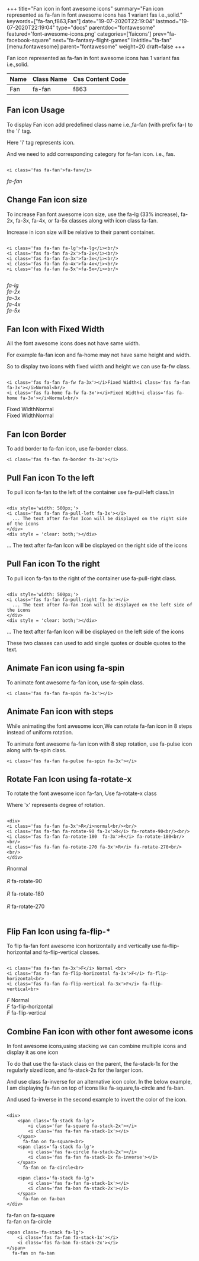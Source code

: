 +++
title="Fan icon in font awesome icons"
summary="Fan icon represented as fa-fan in font awesome icons has 1 variant fas i.e.,solid."
keywords=["fa-fan,f863,Fan"]
date="19-07-2020T22:19:04"
lastmod="19-07-2020T22:19:04"
type="docs"
parentdoc="fontawesome"
featured='font-awesome-icons.png'
categories=['faicons']
prev="fa-facebook-square"
next="fa-fantasy-flight-games"
linktitle="fa-fan"
[menu.fontawesome]
parent="fontawesome"
weight=20
draft=false
+++


Fan icon represented as fa-fan in font awesome icons has 1 variant fas i.e.,solid.

<div class='table-responsive'><table class='table'><thead><tr><th>Name</th><th>Class Name</th><th>Css Content Code</th></tr></thead><tbody><tr><td>Fan</td><td>fa-fan</td><td>f863</td></tr></tbody></table></div>



## Fan icon Usage

To display Fan icon add predefined class name i.e.,fa-fan (with prefix fa-) to the 'i' tag.

Here 'i' tag represents icon.

And we need to add corresponding category for fa-fan icon. i.e., fas.


```

<i class='fas fa-fan'>fa-fan</i>
```

<i class='fas fa-fan'>fa-fan</i>




## Change Fan icon size
To increase Fan font awesome icon size, use the fa-lg (33% increase), fa-2x, fa-3x, fa-4x, or fa-5x classes along with icon class fa-fan.

Increase in icon size will be relative to their parent container. 

```

<i class='fas fa-fan fa-lg'>fa-lg</i><br/>
<i class='fas fa-fan fa-2x'>fa-2x</i><br/>
<i class='fas fa-fan fa-3x'>fa-3x</i><br/>
<i class='fas fa-fan fa-4x'>fa-4x</i><br/>
<i class='fas fa-fan fa-5x'>fa-5x</i><br/>
            
```

<i class='fas fa-fan fa-lg'>fa-lg</i><br/>
<i class='fas fa-fan fa-2x'>fa-2x</i><br/>
<i class='fas fa-fan fa-3x'>fa-3x</i><br/>
<i class='fas fa-fan fa-4x'>fa-4x</i><br/>
<i class='fas fa-fan fa-5x'>fa-5x</i><br/>
            



## Fan Icon with Fixed Width 

All the font awesome icons does not have same width.

For example fa-fan icon and fa-home may not have same height and width.

So to display two icons with fixed width and height we can use fa-fw class.


```

<i class='fas fa-fan fa-fw fa-3x'></i>Fixed Width<i class='fas fa-fan fa-3x'></i>Normal<br/>
<i class='fas fa-home fa-fw fa-3x'></i>Fixed Width<i class='fas fa-home fa-3x'></i>Normal<br/>
```

<i class='fas fa-fan fa-fw fa-3x'></i>Fixed Width<i class='fas fa-fan fa-3x'></i>Normal<br/>
<i class='fas fa-home fa-fw fa-3x'></i>Fixed Width<i class='fas fa-home fa-3x'></i>Normal<br/>



## Fan Icon Border 

To add border to fa-fan icon, use fa-border class.


```
<i class='fas fa-fan fa-border fa-3x'></i>

```
<i class='fas fa-fan fa-border fa-3x'></i>





## Pull Fan icon To the left

To pull icon fa-fan to the left of the container use fa-pull-left class.\n

```

<div style='width: 500px;'>
<i class='fas fa-fan fa-pull-left fa-3x'></i>
  ... The text after fa-fan Icon will be displayed on the right side of the icons
</div>
<div style = 'clear: both;'></div>
```

<div style='width: 500px;'>
<i class='fas fa-fan fa-pull-left fa-3x'></i>
  ... The text after fa-fan Icon will be displayed on the right side of the icons
</div>
<div style = 'clear: both;'></div>




## Pull Fan icon To the right
To pull icon fa-fan to the right of the container use fa-pull-right class.

```

<div style='width: 500px;'>
<i class='fas fa-fan fa-pull-right fa-3x'></i>
  ... The text after fa-fan Icon will be displayed on the left side of the icons
</div>
<div style = 'clear: both;'></div>
```

<div style='width: 500px;'>
<i class='fas fa-fan fa-pull-right fa-3x'></i>
  ... The text after fa-fan Icon will be displayed on the left side of the icons
</div>
<div style = 'clear: both;'></div>

These two classes can used to add single quotes or double quotes to the text.


## Animate Fan icon using fa-spin
To animate font awesome fa-fan icon, use fa-spin class.

```
<i class='fas fa-fan fa-spin fa-3x'></i>
```
<i class='fas fa-fan fa-spin fa-3x'></i>




## Animate Fan icon with steps
While animating the font awesome icon,We can rotate fa-fan icon in 8 steps instead of uniform rotation.

To animate font awesome fa-fan icon with 8 step rotation, use fa-pulse icon along with fa-spin class.


```
<i class='fas fa-fan fa-pulse fa-spin fa-3x'></i>

```
<i class='fas fa-fan fa-pulse fa-spin fa-3x'></i>





## Rotate Fan Icon using fa-rotate-x
To rotate the font awesome icon fa-fan, Use fa-rotate-x class

Where 'x' represents degree of rotation.


```

<div>
<i class='fas fa-fan fa-3x'>R</i>normal<br/><br/>
<i class='fas fa-fan fa-rotate-90 fa-3x'>R</i> fa-rotate-90<br/><br/> 
<i class='fas fa-fan fa-rotate-180  fa-3x'>R</i> fa-rotate-180<br/><br/> 
<i class='fas fa-fan fa-rotate-270 fa-3x'>R</i> fa-rotate-270<br/><br/>
</div>
```

<div>
<i class='fas fa-fan fa-3x'>R</i>normal<br/><br/>
<i class='fas fa-fan fa-rotate-90 fa-3x'>R</i> fa-rotate-90<br/><br/> 
<i class='fas fa-fan fa-rotate-180  fa-3x'>R</i> fa-rotate-180<br/><br/> 
<i class='fas fa-fan fa-rotate-270 fa-3x'>R</i> fa-rotate-270<br/><br/>
</div>




## Flip Fan Icon using fa-flip-*
To flip fa-fan font awesome icon horizontally and vertically use fa-flip-horizontal and fa-flip-vertical classes. 

```

<i class='fas fa-fan fa-3x'>F</i> Normal <br>
<i class='fas fa-fan fa-flip-horizontal fa-3x'>F</i> fa-flip-horizontal<br>
<i class='fas fa-fan fa-flip-vertical fa-3x'>F</i> fa-flip-vertical<br>
```

<i class='fas fa-fan fa-3x'>F</i> Normal <br>
<i class='fas fa-fan fa-flip-horizontal fa-3x'>F</i> fa-flip-horizontal<br>
<i class='fas fa-fan fa-flip-vertical fa-3x'>F</i> fa-flip-vertical<br>




## Combine Fan icon with other font awesome icons
In font awesome icons,using stacking we can combine multiple icons and display it as one icon 

To do that use the fa-stack class on the parent, the fa-stack-1x for the regularly sized icon, and fa-stack-2x for the larger icon.

And use class fa-inverse for an alternative icon color. 
In the below example, I am displaying fa-fan on top of icons like fa-square,fa-circle and fa-ban.

And used fa-inverse in the second example to invert the color of the icon.

```

<div>
    <span class='fa-stack fa-lg'>
        <i class='far fa-square fa-stack-2x'></i>
        <i class='fas fa-fan fa-stack-1x'></i>
    </span>
      fa-fan on fa-square<br>
    <span class='fa-stack fa-lg'>
        <i class='fas fa-circle fa-stack-2x'></i>
        <i class='fas fa-fan fa-stack-1x fa-inverse'></i>
    </span>
      fa-fan on fa-circle<br>

    <span class='fa-stack fa-lg'>
        <i class='fas fa-fan fa-stack-1x'></i>
        <i class='fas fa-ban fa-stack-2x'></i>
    </span>
      fa-fan on fa-ban
</div>
```

<div>
    <span class='fa-stack fa-lg'>
        <i class='far fa-square fa-stack-2x'></i>
        <i class='fas fa-fan fa-stack-1x'></i>
    </span>
      fa-fan on fa-square<br>
    <span class='fa-stack fa-lg'>
        <i class='fas fa-circle fa-stack-2x'></i>
        <i class='fas fa-fan fa-stack-1x fa-inverse'></i>
    </span>
      fa-fan on fa-circle<br>

    <span class='fa-stack fa-lg'>
        <i class='fas fa-fan fa-stack-1x'></i>
        <i class='fas fa-ban fa-stack-2x'></i>
    </span>
      fa-fan on fa-ban
</div>






